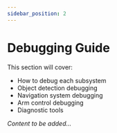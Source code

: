 ```yaml
---
sidebar_position: 2
---
```


# Debugging Guide

<!-- TODO: Add debugging procedures -->

This section will cover:
- How to debug each subsystem
- Object detection debugging
- Navigation system debugging
- Arm control debugging
- Diagnostic tools

*Content to be added...*
